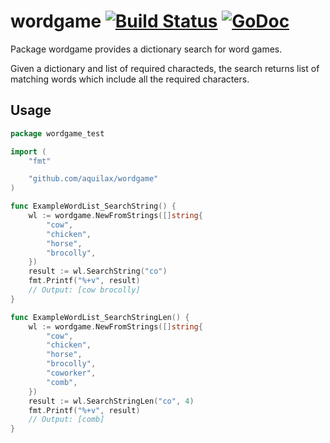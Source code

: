 # wordgame [![Build Status](https://travis-ci.org/aquilax/wordgame.svg?branch=master)](https://travis-ci.org/aquilax/wordgame) [![GoDoc](https://godoc.org/github.com/aquilax/wordgame?status.svg)](https://godoc.org/github.com/aquilax/wordgame)

Package wordgame provides a dictionary search for word games.

Given a dictionary and list of required characteds, the search returns
list of matching words which include all the required characters.

## Usage

```go
package wordgame_test

import (
	"fmt"

	"github.com/aquilax/wordgame"
)

func ExampleWordList_SearchString() {
	wl := wordgame.NewFromStrings([]string{
		"cow",
		"chicken",
		"horse",
		"brocolly",
	})
	result := wl.SearchString("co")
	fmt.Printf("%+v", result)
	// Output: [cow brocolly]
}

func ExampleWordList_SearchStringLen() {
	wl := wordgame.NewFromStrings([]string{
		"cow",
		"chicken",
		"horse",
		"brocolly",
		"coworker",
		"comb",
	})
	result := wl.SearchStringLen("co", 4)
	fmt.Printf("%+v", result)
	// Output: [comb]
}

```

